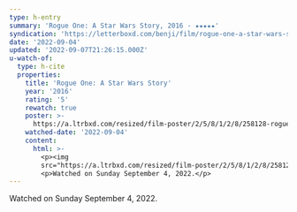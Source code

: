 ```yaml
---
type: h-entry
summary: 'Rogue One: A Star Wars Story, 2016 - ★★★★★'
syndication: 'https://letterboxd.com/benji/film/rogue-one-a-star-wars-story/4/'
date: '2022-09-04'
updated: '2022-09-07T21:26:15.000Z'
u-watch-of:
  type: h-cite
  properties:
    title: 'Rogue One: A Star Wars Story'
    year: '2016'
    rating: '5'
    rewatch: true
    poster: >-
      https://a.ltrbxd.com/resized/film-poster/2/5/8/1/2/8/258128-rogue-one-a-star-wars-story-0-600-0-900-crop.jpg?v=eff30d0282
    watched-date: '2022-09-04'
    content:
      html: >-
        <p><img
        src="https://a.ltrbxd.com/resized/film-poster/2/5/8/1/2/8/258128-rogue-one-a-star-wars-story-0-600-0-900-crop.jpg?v=eff30d0282"/></p>
        <p>Watched on Sunday September 4, 2022.</p>
---
```

Watched on Sunday September 4, 2022.
